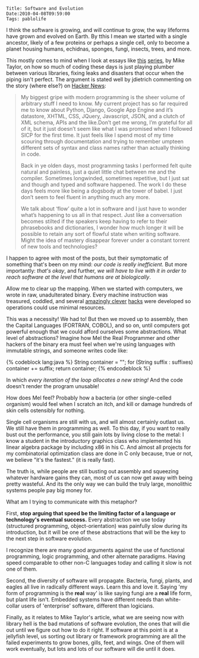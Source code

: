     Title: Software and Evolution
    Date:2010-04-08T09:59:00
    Tags: pablolife

I think the software is growing, and will continue to grow, the way lifeforms have grown
and evolved on Earth.  By tthis I mean we started with a single
ancestor, likely of a few proteins or perhaps a single cell, only to become a
planet housing humans, echidnas, sponges, fungi, insects, trees, and more.

This mostly comes to mind when I look at essays like [this][1] [series][2], by
Mike Taylor, on how so much of coding these days is just playing plumber
between various libraries, fixing leaks and disasters that occur when the
piping isn't perfect. The argument is stated well by jdietrich commenting on
the story (where else?) on [Hacker News][3]:

> My biggest gripe with modern programming is the sheer volume of arbitrary
> stuff I need to know. My current project has so far required me to know about
> Python, Django, Google App Engine and it’s datastore, XHTML, CSS, JQuery,
> Javascript, JSON, and a clutch of XML schema, APIs and the like.Don’t get me
> wrong, I’m grateful for all of it, but it just doesn’t seem like what I was
> promised when I followed SICP for the first time. It just feels like I spend
> most of my time scouring through documentation and trying to remember umpteen
> different sets of syntax and class names rather than actually thinking in
> code.
>
> Back in ye olden days, most programming tasks I performed felt quite natural
> and painless, just a quiet little chat between me and the compiler. Sometimes
> longwinded, sometimes repetitive, but I just sat and though and typed and
> software happened. The work I do these days feels more like being a dogsbody
> at the tower of babel. I just don’t seem to feel fluent in anything much any
> more.
>
>
> We talk about ‘flow’ quite a lot in software and I just have to wonder what’s
> happening to us all in that respect. Just like a conversation becomes stilted
> if the speakers keep having to refer to their phrasebooks and dictionaries, I
> wonder how much longer it will be possible to retain any sort of flowful state
> when writing software. Might the idea of mastery disappear forever under a
> constant torrent of new tools and technologies?

I happen to agree with most of the posts, but their symptomatic of something
that's been on my mind: _our code is really inefficient._ But more
importantly: _that's okay_, and further, _we will have to live with it in
order to reach software at the level that humans are at biologically_.

Allow me to clear up the mapping. When we started with computers, we wrote in
raw, unadulterated binary. Every machine instruction was treasured, coddled,
and several [amazingly clever][4] [hacks][5] were developed so operations
could use minimal resources.

This was a necessity! We had to! But then we moved up to assembly, then the
Capital Languages (FORTRAN, COBOL), and so on, until computers got powerful
enough that we could afford ourselves some abstractions. What level of
abstractions? Imagine how Mel the Real Programmer and other hackers of the
binary era must feel when we're using languages with immutable strings, and
someone writes code like:

{% codeblock lang:java %}
    String container = "";
    for (String suffix : suffixes)
        container += suffix;
    return container;
{% endcodeblock %}

In which _every iteration of the loop allocates a new string!_ And the code
doesn't render the program unusable!

How does Mel feel? Probably how a bacteria (or other single-celled organism)
would feel when I scratch an itch, and kill or damage hundreds of skin cells
ostensibly for nothing.

Single cell organisms are still with us, and will almost certainly outlast us.
We still have them in programming as well. To this day, if you want to really
bust out the performance, you still gain lots by living close to the metal: I
know a student in the introductory graphics class who implemented his linear
algebra package by including x86 in his C. And almost all projects for my
combinatorial optimization class are done in C only because, true or not, we
believe "it's the fastest." (it is really fast).

The truth is, while people are still busting out assembly and squeezing
whatever hardware gains they can, most of us can now get away with being
pretty wasteful. And its the only way we can build the truly large, monolithic
systems people pay big money for.

What am I trying to communicate with this metaphor?

First, **stop arguing that speed be the limiting factor of a language or
technology's eventual success.** Every abstraction we use today (structured
programming, object-orientation) was painfully slow during its introduction,
but it will be one of these abstractions that will be the key to the next step
in software evolution.

I recognize there are many good arguments against the use of functional
programming, logic programming, and other alternate paradigms. Having speed
comparable to other non-C languages today and calling it slow is not one of
them.

Second, the diversity of software will propagate. Bacteria, fungi, plants, and
eagles all live in radically different ways. Learn this and love it. Saying
'my form of programming is the **real** way' is like saying fungi are a
**real** life form, but plant life isn't. Embedded systems have different
needs than white-collar users of 'enterprise' software, different than
logicians.

Finally, as it relates to Mike Taylor's article, what we are seeing now with
library hell is the bad mutations of software evolution, the ones that will
die out until we figure out how to do it right. If software at this point is
at a jellyfish level, us sorting out library or framework programming are all
the failed experiments to grow bones, gills, feet, and wings. One of them will
work eventually, but lots and lots of our software will die until it does.


   [1]: http://www.pragprog.com/magazines/2010-04/tangled-up-in-tools
   [2]: http://reprog.wordpress.com/2010/03/03/whatever-happened-to-programming/
   [3]: http://news.ycombinator.com
   [4]: http://www.hackersdelight.org/
   [5]: http://www.cs.utah.edu/~elb/folklore/mel.html
